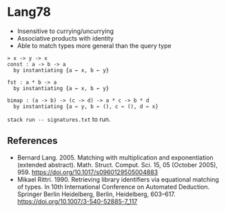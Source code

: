 # Lang78

- Insensitive to currying/uncurrying
- Associative products with identity
- Able to match types more general than the query type

```text
> x -> y -> x
const : a -> b -> a
  by instantiating {a ← x, b ← y}

fst : a * b -> a
  by instantiating {a ← x, b ← y}

bimap : (a -> b) -> (c -> d) -> a * c -> b * d
  by instantiating {a ← y, b ← (), c ← (), d ← x}
```

`stack run -- signatures.txt` to run.

## References

- Bernard Lang. 2005. Matching with multiplication and exponentiation (extended abstract). Math. Struct. Comput. Sci. 15, 05 (October 2005), 959. https://doi.org/10.1017/s0960129505004883
- Mikael Rittri. 1990. Retrieving library identifiers via equational matching of types. In 10th International Conference on Automated Deduction. Springer Berlin Heidelberg, Berlin, Heidelberg, 603–617. https://doi.org/10.1007/3-540-52885-7_117
